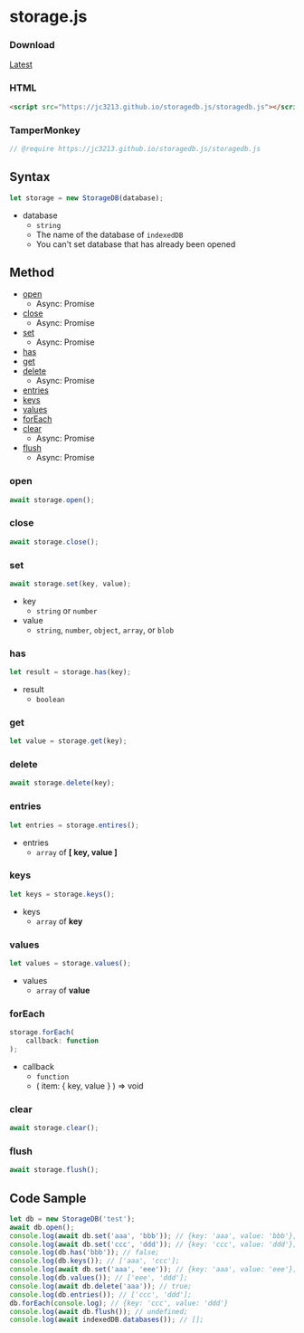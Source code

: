 # storage.js

### Download
[Latest](//jc3213.github.io/storagedb.js/storagedb.js)

### HTML
```HTML
<script src="https://jc3213.github.io/storagedb.js/storagedb.js"></script>
```

### TamperMonkey
```javascript
// @require https://jc3213.github.io/storagedb.js/storagedb.js
```

## Syntax
```javascript
let storage = new StorageDB(database);
```
- database
    - `string`
    - The name of the database of `indexedDB`
    - You can't set database that has already been opened

## Method
- [open](#open)
    - Async: Promise
- [close](#close)
    - Async: Promise
- [set](#set)
    - Async: Promise
- [has](#has)
- [get](#get)
- [delete](#delete)
    - Async: Promise
- [entries](#entries)
- [keys](#keys)
- [values](#values)
- [forEach](#foreach)
- [clear](#clear)
    - Async: Promise
- [flush](#flush)
    - Async: Promise

### open
```javascript
await storage.open();
```

### close
```javascript
await storage.close();
```

### set
```javascript
await storage.set(key, value);
```
- key
    - `string` or `number`
- value
    - `string`, `number`, `object`, `array`, or `blob`

### has
```javascript
let result = storage.has(key);
```
- result
    - `boolean`

### get
```javascript
let value = storage.get(key);
```

### delete
```javascript
await storage.delete(key);
```

### entries
```javascript
let entries = storage.entires();
```
- entries
    - `array` of **[ key, value ]**

### keys
```javascript
let keys = storage.keys();
```
- keys
    - `array` of **key**

### values
```javascript
let values = storage.values();
```
- values
    - `array` of **value**

### forEach
```javascript
storage.forEach(
    callback: function
);
```
- callback
    - `function`
    - ( item: { key, value } ) => void

### clear
```javascript
await storage.clear();
```

### flush
```javascript
await storage.flush();
```

## Code Sample
```javascript
let db = new StorageDB('test');
await db.open();
console.log(await db.set('aaa', 'bbb')); // {key: 'aaa', value: 'bbb'};
console.log(await db.set('ccc', 'ddd')); // {key: 'ccc', value: 'ddd'};
console.log(db.has('bbb')); // false;
console.log(db.keys()); // ['aaa', 'ccc'];
console.log(await db.set('aaa', 'eee')); // {key: 'aaa', value: 'eee'};
console.log(db.values()); // ['eee', 'ddd'];
console.log(await db.delete('aaa')); // true;
console.log(db.entries()); // ['ccc', 'ddd'];
db.forEach(console.log); // {key: 'ccc', value: 'ddd'}
console.log(await db.flush()); // undefined;
console.log(await indexedDB.databases()); // [];
```
